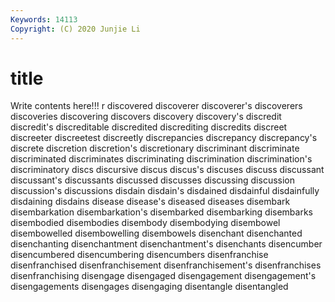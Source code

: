 ```yaml
---
Keywords: 14113
Copyright: (C) 2020 Junjie Li
---
```


# title

Write contents here!!!
r 
discovered 
discoverer 
discoverer's 
discoverers 
discoveries 
discovering 
discovers
discovery 
discovery's 
discredit 
discredit's 
discreditable 
discredited 
discrediting 
discredits 
discreet 
discreeter
discreetest 
discreetly 
discrepancies 
discrepancy 
discrepancy's 
discrete 
discretion 
discretion's 
discretionary 
discriminant
discriminate 
discriminated 
discriminates 
discriminating 
discrimination 
discrimination's 
discriminatory 
discs 
discursive 
discus
discus's 
discuses 
discuss 
discussant 
discussant's 
discussants 
discussed 
discusses 
discussing 
discussion
discussion's 
discussions 
disdain 
disdain's 
disdained 
disdainful 
disdainfully 
disdaining 
disdains 
disease
disease's 
diseased 
diseases 
disembark 
disembarkation 
disembarkation's 
disembarked 
disembarking 
disembarks 
disembodied
disembodies 
disembody 
disembodying 
disembowel 
disembowelled 
disembowelling 
disembowels 
disenchant 
disenchanted 
disenchanting
disenchantment 
disenchantment's 
disenchants 
disencumber 
disencumbered 
disencumbering 
disencumbers 
disenfranchise 
disenfranchised 
disenfranchisement
disenfranchisement's 
disenfranchises 
disenfranchising 
disengage 
disengaged 
disengagement 
disengagement's 
disengagements 
disengages 
disengaging
disentangle 
disentangled 
